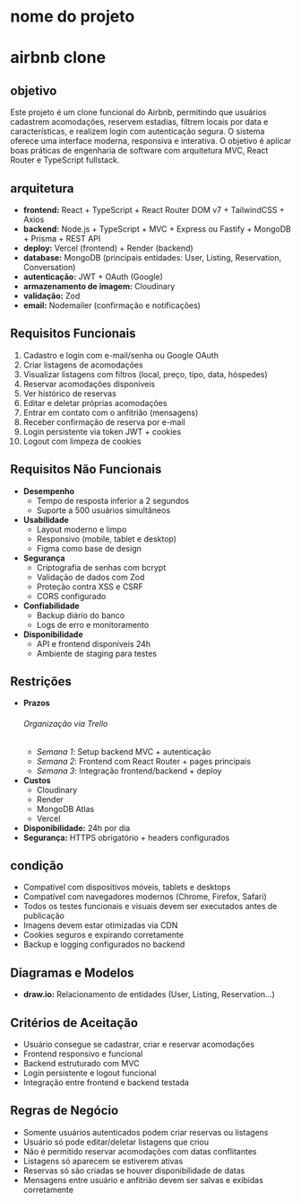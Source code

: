 # nome do projeto 
<h1>airbnb clone</h1>

## objetivo 
<p>Este projeto é um clone funcional do Airbnb, permitindo que usuários cadastrem acomodações, reservem estadias, filtrem locais por data e características, e realizem login com autenticação segura. O sistema oferece uma interface moderna, responsiva e interativa. O objetivo é aplicar boas práticas de engenharia de software com arquitetura MVC, React Router e TypeScript fullstack.</p>

## arquitetura
<ul>
<li><strong>frontend:</strong> React + TypeScript + React Router DOM v7 + TailwindCSS + Axios</li>
<li><strong>backend:</strong> Node.js + TypeScript + MVC + Express ou Fastify + MongoDB + Prisma + REST API</li>
<li><strong>deploy:</strong> Vercel (frontend) + Render (backend)</li>
<li><strong>database:</strong> MongoDB (principais entidades: User, Listing, Reservation, Conversation)</li>
<li><strong>autenticação:</strong> JWT + OAuth (Google)</li>
<li><strong>armazenamento de imagem:</strong> Cloudinary</li>
<li><strong>validação:</strong> Zod</li>
<li><strong>email:</strong> Nodemailer (confirmação e notificações)</li>
</ul>

## Requisitos Funcionais
<ol>
<li>Cadastro e login com e-mail/senha ou Google OAuth</li>
<li>Criar listagens de acomodações</li>
<li>Visualizar listagens com filtros (local, preço, tipo, data, hóspedes)</li>
<li>Reservar acomodações disponíveis</li>
<li>Ver histórico de reservas</li>
<li>Editar e deletar próprias acomodações</li>
<li>Entrar em contato com o anfitrião (mensagens)</li>
<li>Receber confirmação de reserva por e-mail</li>
<li>Login persistente via token JWT + cookies</li>
<li>Logout com limpeza de cookies</li>
</ol>

## Requisitos Não Funcionais
<ul>
<li><strong>Desempenho</strong>
  <ul>
    <li>Tempo de resposta inferior a 2 segundos</li>
    <li>Suporte a 500 usuários simultâneos</li>
  </ul>
</li>
<li><strong>Usabilidade</strong>
  <ul>
    <li>Layout moderno e limpo</li>
    <li>Responsivo (mobile, tablet e desktop)</li>
    <li>Figma como base de design</li>
  </ul>
</li>
<li><strong>Segurança</strong>
  <ul>
    <li>Criptografia de senhas com bcrypt</li>
    <li>Validação de dados com Zod</li>
    <li>Proteção contra XSS e CSRF</li>
    <li>CORS configurado</li>
  </ul>
</li>
<li><strong>Confiabilidade</strong>
  <ul>
    <li>Backup diário do banco</li>
    <li>Logs de erro e monitoramento</li>
  </ul>
</li>
<li><strong>Disponibilidade</strong>
  <ul>
    <li>API e frontend disponíveis 24h</li>
    <li>Ambiente de staging para testes</li>
  </ul>
</li>
</ul>

## Restrições
<ul>
<li><strong>Prazos</strong>
  <section>
    <h6>Organização via Trello</h6>
    <ul>
      <li><em>Semana 1</em>: Setup backend MVC + autenticação</li>
      <li><em>Semana 2</em>: Frontend com React Router + pages principais</li>
      <li><em>Semana 3</em>: Integração frontend/backend + deploy</li>
    </ul>
  </section>
</li>
<li><strong>Custos</strong>
  <ul>
    <li>Cloudinary</li>
    <li>Render</li>
    <li>MongoDB Atlas</li>
    <li>Vercel</li>
  </ul>
</li>
<li><strong>Disponibilidade:</strong> 24h por dia</li>
<li><strong>Segurança:</strong> HTTPS obrigatório + headers configurados</li>
</ul>

## condição
<ul>
  <li>Compatível com dispositivos móveis, tablets e desktops</li>
  <li>Compatível com navegadores modernos (Chrome, Firefox, Safari)</li>
  <li>Todos os testes funcionais e visuais devem ser executados antes de publicação</li>
  <li>Imagens devem estar otimizadas via CDN</li>
  <li>Cookies seguros e expirando corretamente</li>
  <li>Backup e logging configurados no backend</li>
</ul>

## Diagramas e Modelos
<ul>
  <li><strong>draw.io:</strong> Relacionamento de entidades (User, Listing, Reservation...)</li>
</ul>

## Critérios de Aceitação
<ul>
  <li>Usuário consegue se cadastrar, criar e reservar acomodações</li>
  <li>Frontend responsivo e funcional</li>
  <li>Backend estruturado com MVC</li>
  <li>Login persistente e logout funcional</li>
  <li>Integração entre frontend e backend testada</li>
</ul>

## Regras de Negócio
<ul>
  <li>Somente usuários autenticados podem criar reservas ou listagens</li>
  <li>Usuário só pode editar/deletar listagens que criou</li>
  <li>Não é permitido reservar acomodações com datas conflitantes</li>
  <li>Listagens só aparecem se estiverem ativas</li>
  <li>Reservas só são criadas se houver disponibilidade de datas</li>
  <li>Mensagens entre usuário e anfitrião devem ser salvas e exibidas corretamente</li>
</ul>
